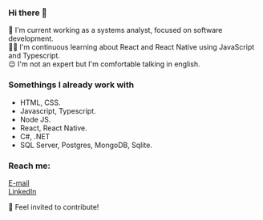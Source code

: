 ### Hi there 👋

 🔧 I'm current working as a systems analyst, focused on software development.  
 👨‍💻 I'm continuous learning about React and React Native using JavaScript and Typescript.  
 😉 I'm not an expert but I'm comfortable talking in english.   
 
 
### Somethings I already work with
- HTML, CSS.
- Javascript, Typescript.
- Node JS. 
- React, React Native.
- C#, .NET
- SQL Server, Postgres, MongoDB, Sqlite.

### Reach me: 
 <a href="jerry.castro96@outlook.com"> E-mail </a>  
 <a href="https://www.linkedin.com/in/jerry-macedo-castro/"> LinkedIn </a>   
 
 🤘 Feel invited to contribute! 


<!--
**JerryMacedoCastro/JerryMacedoCastro** is a ✨ _special_ ✨ repository because its `README.md` (this file) appears on your GitHub profile.
